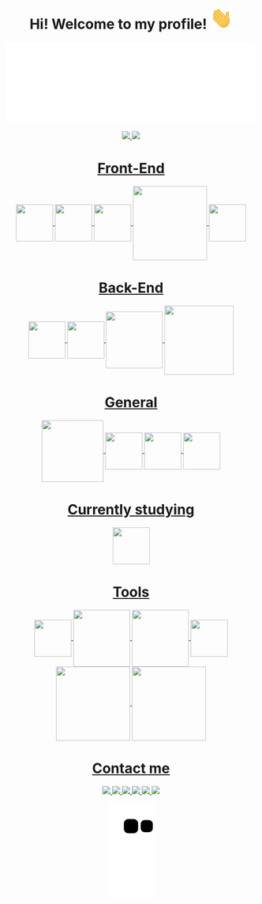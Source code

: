 <!-- Main Title -->
<div align="center">
  <h1>Hi! Welcome to my profile! <img height="45" width="45" src="Hi.gif"></h1>
  <img src="Header.svg">
  <br>
  <br>

  <!-- Stats -->
  <a href="https://github.com/Erick-Pavani">
  <img height="180em" src="https://github-readme-stats.vercel.app/api?username=Erick-Pavani&show_icons=true&theme=tokyonight&include_all_commits=true&count_private=true" />
  <img height="180em" src="https://github-readme-stats.vercel.app/api/top-langs/?username=Erick-Pavani&layout=compact&langs_count=7&theme=tokyonight" />
  
  <!-- Front-End -->
  <h1>Front-End</h1>
  <img align="center" justify="left" height="75" width="75" src="https://cdn.jsdelivr.net/gh/devicons/devicon/icons/html5/html5-plain-wordmark.svg" />
  <img align="center" height="75" width="75" src="https://cdn.jsdelivr.net/gh/devicons/devicon/icons/css3/css3-plain-wordmark.svg" />
  <img align="center" height="75" width="75" src="https://cdn.jsdelivr.net/gh/devicons/devicon/icons/bootstrap/bootstrap-original-wordmark.svg" />       
  <img align="center" height="150" width="150" src="https://cdn.jsdelivr.net/gh/devicons/devicon/icons/tailwindcss/tailwindcss-original-wordmark.svg" />
  <img align="center" height="75" width="75" src="https://cdn.jsdelivr.net/gh/devicons/devicon/icons/javascript/javascript-plain.svg" />

  <!-- Back-End -->
  <h1>Back-End</h1>
  <img align="center" height="75" width="75" src="https://cdn.jsdelivr.net/gh/devicons/devicon/icons/python/python-original.svg" />
  <img align="center" height="75" width="75" src="https://cdn.jsdelivr.net/gh/devicons/devicon/icons/flask/flask-original-wordmark.svg" />
  <img align="center" height="115" width="115" src="https://cdn.jsdelivr.net/gh/devicons/devicon/icons/django/django-plain-wordmark.svg" />
  <img align="center" height="140" width="140" src="https://cdn.jsdelivr.net/gh/devicons/devicon/icons/mysql/mysql-original-wordmark.svg" />

  <!-- Gerais -->
  <h1>General</h1>
  <img align="center" height="125" width="125" src="https://cdn.jsdelivr.net/gh/devicons/devicon/icons/git/git-plain-wordmark.svg" />
  <img align="center" height="75" width="75" src="https://cdn.jsdelivr.net/gh/devicons/devicon/icons/github/github-original-wordmark.svg" />
  <img align="center" height="75" width="75" src="https://cdn.jsdelivr.net/gh/devicons/devicon/icons/vscode/vscode-original-wordmark.svg" />
  <img align="center" height="75" width="75" src="https://cdn.jsdelivr.net/gh/devicons/devicon/icons/selenium/selenium-original.svg" />

  <!-- Estudando -->
  <h1>Currently studying</h1>
  <img align="center" height="75" width="75" src="https://cdn.jsdelivr.net/gh/devicons/devicon/icons/react/react-original-wordmark.svg" />
  
  <!-- Ferramentas -->
  <h1>Tools</h1>
  <img align="center" height="75" width="75" src="https://cdn.jsdelivr.net/gh/devicons/devicon/icons/jupyter/jupyter-original-wordmark.svg" />
  <img align="center" height="115" width="115" src="https://cdn.jsdelivr.net/gh/devicons/devicon/icons/anaconda/anaconda-original-wordmark.svg" />
  <img align="center" height="115" width="115" src="https://cdn.jsdelivr.net/gh/devicons/devicon/icons/google/google-original-wordmark.svg" />
  <img align="center" height="75" width="75" src="https://cdn.jsdelivr.net/gh/devicons/devicon/icons/chrome/chrome-original-wordmark.svg" />
  <img align="center" height="150" width="150" src="https://cdn.jsdelivr.net/gh/devicons/devicon/icons/codepen/codepen-original-wordmark.svg" />
  <img align="center" height="150" width="150" src="https://cdn.jsdelivr.net/gh/devicons/devicon/icons/pycharm/pycharm-original-wordmark.svg" />        
  
  <!-- Links para contato -->
  <h1>Contact me</h1>
  <!--   Facebook -->
  <a href="https://www.facebook.com/erick.pavani" target="_blank">
    <img src="https://img.shields.io/badge/Facebook-1877F2?style=for-the-badge&logo=facebook&logoColor=white">
  </a>
  <!-- Instagram -->
  <a href="https://www.instagram.com/erick_pss" target="_blank">
    <img src="https://img.shields.io/badge/Instagram-E4405F?style=for-the-badge&logo=instagram&logoColor=white">
  </a>
  <!-- Twitter -->
  <a href="https://twitter.com/erick_pavani" target="_blank">
    <img src="https://img.shields.io/badge/Twitter-1DA1F2?style=for-the-badge&logo=twitter&logoColor=white">
  </a>
  <!-- Youtube -->
  <a href="https://www.youtube.com/channel/UC8GxBzTm2bfg1cqmz8ZEqUw" target="_blank">
    <img src="https://img.shields.io/badge/YouTube-FF0000?style=for-the-badge&logo=youtube&logoColor=white">
  </a>
  <!-- Email -->
  <a href="mailto:erickspavanii@gmail.com">
    <img src="https://img.shields.io/badge/-Gmail-%23333?style=for-the-badge&logo=gmail&logoColor=white">
  </a>
  <!-- Linkedin -->
  <a href="https://www.linkedin.com/in/erick-sylvestrin-pavani-84a018230/" target="_blank">
    <img src="https://img.shields.io/badge/LinkedIn-0077B5?style=for-the-badge&logo=linkedin&logoColor=white">
  </a>

  <!-- Cobrinha dos commits -->
  ![Snake animation](https://github.com/Erick-Pavani/Erick-Pavani/blob/output/github-contribution-grid-snake.svg)

</div>
